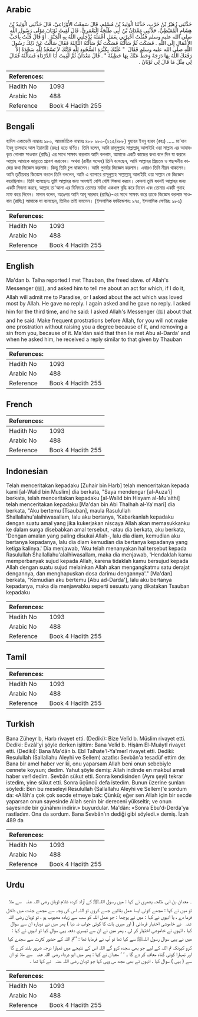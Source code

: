 ## Arabic


<div dir="rtl" lang="ar" style={{fontSize:'larger',backgroundColor:'#f8f9fa',padding:20}}>
حَدَّثَنِي زُهَيْرُ بْنُ حَرْبٍ، حَدَّثَنَا الْوَلِيدُ بْنُ مُسْلِمٍ، قَالَ سَمِعْتُ الأَوْزَاعِيَّ، قَالَ حَدَّثَنِي الْوَلِيدُ بْنُ هِشَامٍ الْمُعَيْطِيُّ، حَدَّثَنِي مَعْدَانُ بْنُ أَبِي طَلْحَةَ الْيَعْمَرِيُّ، قَالَ لَقِيتُ ثَوْبَانَ مَوْلَى رَسُولِ اللَّهِ صلى الله عليه وسلم فَقُلْتُ أَخْبِرْنِي بِعَمَلٍ أَعْمَلُهُ يُدْخِلُنِي اللَّهُ بِهِ الْجَنَّةَ ‏.‏ أَوْ قَالَ قُلْتُ بِأَحَبِّ الأَعْمَالِ إِلَى اللَّهِ ‏.‏ فَسَكَتَ ثُمَّ سَأَلْتُهُ فَسَكَتَ ثُمَّ سَأَلْتُهُ الثَّالِثَةَ فَقَالَ سَأَلْتُ عَنْ ذَلِكَ رَسُولَ اللَّهِ صلى الله عليه وسلم فَقَالَ ‏ "‏ عَلَيْكَ بِكَثْرَةِ السُّجُودِ لِلَّهِ فَإِنَّكَ لاَ تَسْجُدُ لِلَّهِ سَجْدَةً إِلاَّ رَفَعَكَ اللَّهُ بِهَا دَرَجَةً وَحَطَّ عَنْكَ بِهَا خَطِيئَةً ‏"‏ ‏.‏ قَالَ مَعْدَانُ ثُمَّ لَقِيتُ أَبَا الدَّرْدَاءِ فَسَأَلْتُهُ فَقَالَ لِي مِثْلَ مَا قَالَ لِي ثَوْبَانُ ‏.‏
</div>
<div style={{backgroundColor:'#f8f9fa',padding:20, marginBottom: 10}}><table> <thead> <tr> <th>References:</th> <th></th> </tr> </thead> <tbody><tr><td>Hadith No</td><td>1093</td></tr><tr><td>Arabic No</td><td>488</td></tr><tr><td>Reference</td><td>Book 4 Hadith 255</td></tr></tbody></table></div>

## Bengali


<div dir="ltr" lang="bn" style={{fontSize:'larger',backgroundColor:'#f8f9fa',padding:20}}>
হাদিস একাডেমি নাম্বারঃ ৯৮০, আন্তর্জাতিক নাম্বারঃ ৪৮৮ ৯৮০-(২২৫/৪৮৮) যুহায়র ইবনু হারব (রহঃ) ..... মা'দান ইবনু তালহাহ আল ইয়ামারী (রহঃ) হতে বর্ণিত। তিনি বলেন, আমি রাসূলুল্লাহ সাল্লাল্লাহু আলাইহি ওয়া সাল্লাম এর আযাদকৃত গোলাম সাওবান (রাযিঃ) এর সাথে সাক্ষাৎ করলাম আমি বললাম, আমাকে একটি কাজের কথা বলে দিন যা করলে আল্লাহ আমাকে জান্নাতে প্রবেশ করাবেন। অথবা (রাবীর সন্দেহ) তিনি বলেছেন, আমি আল্লাহর প্রিয়তম ও পছন্দনীয় কাজের কথা জিজ্ঞেস করলাম। কিন্তু তিনি চুপ থাকলেন। আমি পুনর্বার জিজ্ঞেস করলাম। এবারও তিনি নীরব থাকলেন। আমি তৃতীয়বার জিজ্ঞেস করলে তিনি বললেন, আমি এ ব্যাপারে রাসূলুল্লাহ সাল্লাল্লাহু আলাইহি ওয়া সাল্লাম কে জিজ্ঞেস করেছিলাম। তিনি বলেছেনঃ তুমি আল্লাহর জন্য অবশ্যই বেশি বেশি সিজদা করবে। কেননা তুমি যখনই আল্লাহর জন্য একটি সিজদা করবে, আল্লাহ তা'আলা এর বিনিময়ে তোমার মর্যাদা একধাপ বৃদ্ধি করে দিবেন এবং তোমার একটি গুনাহ মাফ করে দিবেন। মাদান বলেন, অতঃপর আমি আবূ দারদাহ (রাযিঃ)-এর সাথে সাক্ষাৎ করে তাকে জিজ্ঞেস করলাম সাওবান (রাযিঃ) আমাকে যা বলেছেন, তিনিও তাই বললেন। (ইসলামিক ফাউন্ডেশনঃ ৯৭৫, ইসলামিক সেন্টারঃ ৯৮৬)
</div>
<div style={{backgroundColor:'#f8f9fa',padding:20, marginBottom: 10}}><table> <thead> <tr> <th>References:</th> <th></th> </tr> </thead> <tbody><tr><td>Hadith No</td><td>1093</td></tr><tr><td>Arabic No</td><td>488</td></tr><tr><td>Reference</td><td>Book 4 Hadith 255</td></tr></tbody></table></div>

## English


<div dir="ltr" lang="en" style={{fontSize:'larger',backgroundColor:'#f8f9fa',padding:20}}>
Ma'dan b. Talha reported:I met Thauban, the freed slave. of Allah's Messenger (ﷺ), and asked him to tell me about an act for which, if I do it, Allah will admit me to Paradise, or I asked about the act which was loved most by Allah. He gave no reply. I again asked and he gave no reply. I asked him for the third time, and he said: I asked Allah's Messenger (ﷺ) about that and he said: Make frequent prostrations before Allah, for you will not make one prostration without raising you a degree because of it, and removing a sin from you, because of it. Ma'dan said that then lie met Abu al-Darda' and when he asked him, he received a reply similar to that given by Thauban
</div>
<div style={{backgroundColor:'#f8f9fa',padding:20, marginBottom: 10}}><table> <thead> <tr> <th>References:</th> <th></th> </tr> </thead> <tbody><tr><td>Hadith No</td><td>1093</td></tr><tr><td>Arabic No</td><td>488</td></tr><tr><td>Reference</td><td>Book 4 Hadith 255</td></tr></tbody></table></div>

## French


<div dir="ltr" lang="fr" style={{fontSize:'larger',backgroundColor:'#f8f9fa',padding:20}}>

</div>
<div style={{backgroundColor:'#f8f9fa',padding:20, marginBottom: 10}}><table> <thead> <tr> <th>References:</th> <th></th> </tr> </thead> <tbody><tr><td>Hadith No</td><td>1093</td></tr><tr><td>Arabic No</td><td>488</td></tr><tr><td>Reference</td><td>Book 4 Hadith 255</td></tr></tbody></table></div>

## Indonesian


<div dir="ltr" lang="id" style={{fontSize:'larger',backgroundColor:'#f8f9fa',padding:20}}>
Telah menceritakan kepadaku [Zuhair bin Harb] telah menceritakan kepada kami [al-Walid bin Muslim] dia berkata, "Saya mendengar [al-Auza'i] berkata, telah menceritakan kepadaku [al-Walid bin Hisyam al-Mu'aithi] telah menceritakan kepadaku [Ma'dan bin Abi Thalhah al-Ya'mari] dia berkata, "Aku bertemu [Tsauban], maula Rasulullah Shallallahu'alaihiwasallam, lalu aku bertanya, 'Kabarkanlah kepadaku dengan suatu amal yang jika kukerjakan niscaya Allah akan memasukkanku ke dalam surga disebabkan amal tersebut, -atau dia berkata, aku berkata, 'Dengan amalan yang paling disukai Allah-, lalu dia diam, kemudian aku bertanya kepadanya, lalu dia diam kemudian dia bertanya kepadanya yang ketiga kalinya.' Dia menjawab, 'Aku telah menanyakan hal tersebut kepada Rasulullah Shallallahu'alaihiwasallam, maka dia menjawab, 'Hendaklah kamu memperbanyak sujud kepada Allah, karena tidaklah kamu bersujud kepada Allah dengan suatu sujud melainkan Allah akan mengangkatmu satu derajat dengannya, dan menghapuskan dosa darimu dengannya'." [Ma'dan] berkata, "Kemudian aku bertemu [Abu ad-Darda'], lalu aku bertanya kepadanya, maka dia menjawabku seperti sesuatu yang dikatakan Tsauban kepadaku
</div>
<div style={{backgroundColor:'#f8f9fa',padding:20, marginBottom: 10}}><table> <thead> <tr> <th>References:</th> <th></th> </tr> </thead> <tbody><tr><td>Hadith No</td><td>1093</td></tr><tr><td>Arabic No</td><td>488</td></tr><tr><td>Reference</td><td>Book 4 Hadith 255</td></tr></tbody></table></div>

## Tamil


<div dir="ltr" lang="ta" style={{fontSize:'larger',backgroundColor:'#f8f9fa',padding:20}}>

</div>
<div style={{backgroundColor:'#f8f9fa',padding:20, marginBottom: 10}}><table> <thead> <tr> <th>References:</th> <th></th> </tr> </thead> <tbody><tr><td>Hadith No</td><td>1093</td></tr><tr><td>Arabic No</td><td>488</td></tr><tr><td>Reference</td><td>Book 4 Hadith 255</td></tr></tbody></table></div>

## Turkish


<div dir="ltr" lang="tr" style={{fontSize:'larger',backgroundColor:'#f8f9fa',padding:20}}>
Bana Züheyr b, Harb rivayet etti. (Dediki): Bize Velîd b. Müslim rivayet etti. Dediki: Evzâî'yi şöyle derken işittim: Bana Velîd b. Hişâm El-Muâytî rivayet etti. (Dediki): Bana Ma'dân b. Ebî Talhate'l-Ya'merî rivayet etti. Dediki: Resulullah (Sallallahu Aleyhi ve Sellem) azatlısı Sevbân'a tesadüf ettim de: Bana bir amel haber ver ki, onu yaparsam Allah beni onun sebebiyle cennete koysun; dedim. Yahut şöyle demiş: Allah indinde en makbul ameli haber ver! dedim. Sevbân sükut etti. Sonra kendisinden (Aynı şeyi) tekrar istedim, yine sükut etti. Sonra üçüncü defa istedim. Bunun üzerine şunları söyledi: Ben bu meseleyi Resulullah (Sallallahu Aleyhi ve Sellem)'e sordum da: «Allâh'a çok çok secde etmeye bak: Çünkü; eğer sen Allah için bir secde yaparsan onun sayesinde Allah senin bir dereceni yükseltir; ve onun sayesinde bir günâhını indirir.» buyurdular. Ma'dân: «Sonra Ebu'd-Derda'ya rastladım. Ona da sordum. Bana Sevbân'ın dediği gibi söyledi.» demiş. İzah 489 da
</div>
<div style={{backgroundColor:'#f8f9fa',padding:20, marginBottom: 10}}><table> <thead> <tr> <th>References:</th> <th></th> </tr> </thead> <tbody><tr><td>Hadith No</td><td>1093</td></tr><tr><td>Arabic No</td><td>488</td></tr><tr><td>Reference</td><td>Book 4 Hadith 255</td></tr></tbody></table></div>

## Urdu


<div dir="rtl" lang="ur" style={{fontSize:'larger',backgroundColor:'#f8f9fa',padding:20}}>
۔ معدان بن ابی طلحہ یعمری نے کہا : میں رسول اللہﷺ کے آزاد کردہ غلام ثوبان ‌رضی ‌اللہ ‌عنہ ‌ ‌ سے ملا تو میں نے کہا : مجھے کوئی ایسا عمل بتائیے جسے کروں تو اللہ اس کی وجہ سے مجھے جنت میں داخل فرما دے ، یا انہوں نے کہا : میں نے پوچھا : جو عمل اللہ کو سب سے زیادہ محبوب ہو ، تو ثوبان ‌رضی ‌اللہ ‌عنہ ‌ ‌ نے خاموشی اختیار فرمائی ( اور میری بات کا کوئی جواب نہ دیا ) پھر میں نے دوبارہ ان سے سوال کیا ، انہوں نے خاموشی اختیار کر لی ، پھر میں نے ان سے تیسری دفعہ یہی سوال کیا تو انہوں نے کہا : میں نے یہی سوال رسول اللہﷺ سے کیا تھا تو آپ نے فرمایا تھا : ’’تم اللہ کے حضور کثرت سے سجدے کیا کرو کیونکہ تم اللہ کے لیے جو بھی سجدہ کرو گے اللہ اس کے نتیجے میں تمہارا درجہ ضرور بلند کرے گا اور تمہارا کوئی گناہ معاف کر دے گا ۔ ‘ ‘ معدان نے کہا : پھر میں ابو درداء ‌رضی ‌اللہ ‌عنہ ‌ ‌ سے ملا تو ان سے ( یہی ) سوال کیا ، انہوں نے بھی مجھ س وہی کہا جو ثوبان ‌رضی ‌اللہ ‌عنہ ‌ ‌ نے کہا تھا ۔
</div>
<div style={{backgroundColor:'#f8f9fa',padding:20, marginBottom: 10}}><table> <thead> <tr> <th>References:</th> <th></th> </tr> </thead> <tbody><tr><td>Hadith No</td><td>1093</td></tr><tr><td>Arabic No</td><td>488</td></tr><tr><td>Reference</td><td>Book 4 Hadith 255</td></tr></tbody></table></div>